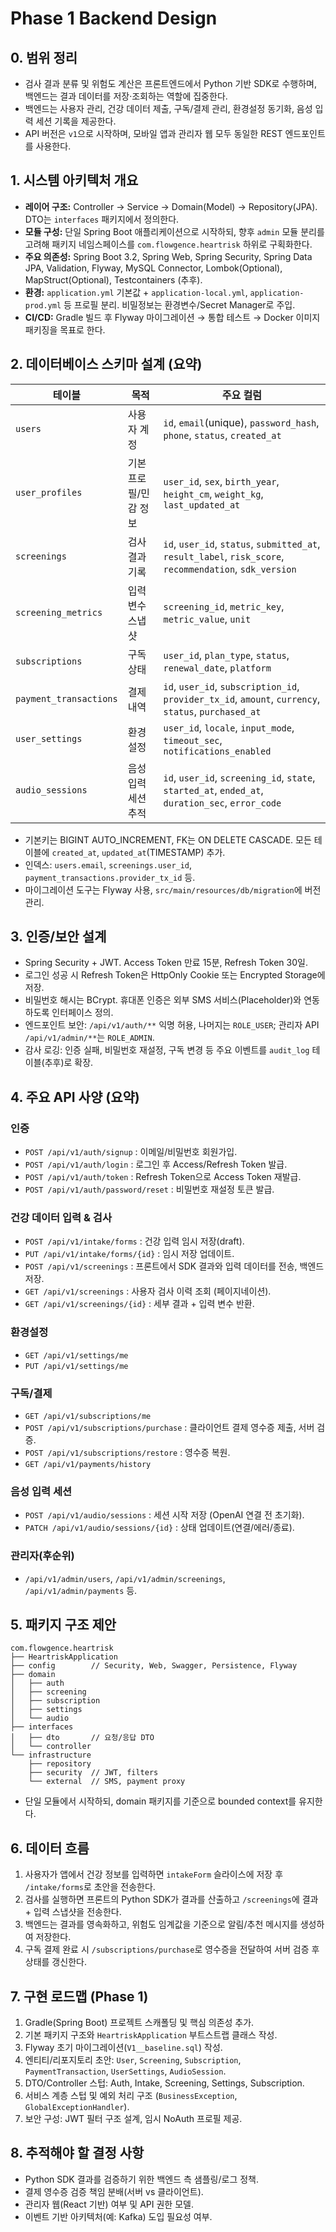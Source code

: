 # Phase 1 Backend Design

## 0. 범위 정리
- 검사 결과 분류 및 위험도 계산은 프론트엔드에서 Python 기반 SDK로 수행하며, 백엔드는 결과 데이터를 저장·조회하는 역할에 집중한다.
- 백엔드는 사용자 관리, 건강 데이터 제출, 구독/결제 관리, 환경설정 동기화, 음성 입력 세션 기록을 제공한다.
- API 버전은 `v1`으로 시작하며, 모바일 앱과 관리자 웹 모두 동일한 REST 엔드포인트를 사용한다.

## 1. 시스템 아키텍처 개요
- **레이어 구조:** Controller → Service → Domain(Model) → Repository(JPA). DTO는 `interfaces` 패키지에서 정의한다.
- **모듈 구성:** 단일 Spring Boot 애플리케이션으로 시작하되, 향후 `admin` 모듈 분리를 고려해 패키지 네임스페이스를 `com.flowgence.heartrisk` 하위로 구획화한다.
- **주요 의존성:** Spring Boot 3.2, Spring Web, Spring Security, Spring Data JPA, Validation, Flyway, MySQL Connector, Lombok(Optional), MapStruct(Optional), Testcontainers (추후).
- **환경:** `application.yml` 기본값 + `application-local.yml`, `application-prod.yml` 등 프로필 분리. 비밀정보는 환경변수/Secret Manager로 주입.
- **CI/CD:** Gradle 빌드 후 Flyway 마이그레이션 → 통합 테스트 → Docker 이미지 패키징을 목표로 한다.

## 2. 데이터베이스 스키마 설계 (요약)
| 테이블 | 목적 | 주요 컬럼 |
| --- | --- | --- |
| `users` | 사용자 계정 | `id`, `email`(unique), `password_hash`, `phone`, `status`, `created_at` |
| `user_profiles` | 기본 프로필/민감 정보 | `user_id`, `sex`, `birth_year`, `height_cm`, `weight_kg`, `last_updated_at` |
| `screenings` | 검사 결과 기록 | `id`, `user_id`, `status`, `submitted_at`, `result_label`, `risk_score`, `recommendation`, `sdk_version` |
| `screening_metrics` | 입력 변수 스냅샷 | `screening_id`, `metric_key`, `metric_value`, `unit` |
| `subscriptions` | 구독 상태 | `user_id`, `plan_type`, `status`, `renewal_date`, `platform` |
| `payment_transactions` | 결제 내역 | `id`, `user_id`, `subscription_id`, `provider_tx_id`, `amount`, `currency`, `status`, `purchased_at` |
| `user_settings` | 환경설정 | `user_id`, `locale`, `input_mode`, `timeout_sec`, `notifications_enabled` |
| `audio_sessions` | 음성 입력 세션 추적 | `id`, `user_id`, `screening_id`, `state`, `started_at`, `ended_at`, `duration_sec`, `error_code` |

- 기본키는 BIGINT AUTO_INCREMENT, FK는 ON DELETE CASCADE. 모든 테이블에 `created_at`, `updated_at`(TIMESTAMP) 추가.
- 인덱스: `users.email`, `screenings.user_id`, `payment_transactions.provider_tx_id` 등.
- 마이그레이션 도구는 Flyway 사용, `src/main/resources/db/migration`에 버전 관리.

## 3. 인증/보안 설계
- Spring Security + JWT. Access Token 만료 15분, Refresh Token 30일.
- 로그인 성공 시 Refresh Token은 HttpOnly Cookie 또는 Encrypted Storage에 저장.
- 비밀번호 해시는 BCrypt. 휴대폰 인증은 외부 SMS 서비스(Placeholder)와 연동하도록 인터페이스 정의.
- 엔드포인트 보안: `/api/v1/auth/**` 익명 허용, 나머지는 `ROLE_USER`; 관리자 API `/api/v1/admin/**`는 `ROLE_ADMIN`.
- 감사 로깅: 인증 실패, 비밀번호 재설정, 구독 변경 등 주요 이벤트를 `audit_log` 테이블(추후)로 확장.

## 4. 주요 API 사양 (요약)
### 인증
- `POST /api/v1/auth/signup` : 이메일/비밀번호 회원가입.
- `POST /api/v1/auth/login` : 로그인 후 Access/Refresh Token 발급.
- `POST /api/v1/auth/token` : Refresh Token으로 Access Token 재발급.
- `POST /api/v1/auth/password/reset` : 비밀번호 재설정 토큰 발급.

### 건강 데이터 입력 & 검사
- `POST /api/v1/intake/forms` : 건강 입력 임시 저장(draft).
- `PUT /api/v1/intake/forms/{id}` : 임시 저장 업데이트.
- `POST /api/v1/screenings` : 프론트에서 SDK 결과와 입력 데이터를 전송, 백엔드 저장.
- `GET /api/v1/screenings` : 사용자 검사 이력 조회 (페이지네이션).
- `GET /api/v1/screenings/{id}` : 세부 결과 + 입력 변수 반환.

### 환경설정
- `GET /api/v1/settings/me`
- `PUT /api/v1/settings/me`

### 구독/결제
- `GET /api/v1/subscriptions/me`
- `POST /api/v1/subscriptions/purchase` : 클라이언트 결제 영수증 제출, 서버 검증.
- `POST /api/v1/subscriptions/restore` : 영수증 복원.
- `GET /api/v1/payments/history`

### 음성 입력 세션
- `POST /api/v1/audio/sessions` : 세션 시작 저장 (OpenAI 연결 전 초기화).
- `PATCH /api/v1/audio/sessions/{id}` : 상태 업데이트(연결/에러/종료).

### 관리자(후순위)
- `/api/v1/admin/users`, `/api/v1/admin/screenings`, `/api/v1/admin/payments` 등.

## 5. 패키지 구조 제안
```
com.flowgence.heartrisk
├── HeartriskApplication
├── config        // Security, Web, Swagger, Persistence, Flyway
├── domain
│   ├── auth
│   ├── screening
│   ├── subscription
│   ├── settings
│   └── audio
├── interfaces
│   ├── dto       // 요청/응답 DTO
│   └── controller
└── infrastructure
    ├── repository
    ├── security  // JWT, filters
    └── external  // SMS, payment proxy
```
- 단일 모듈에서 시작하되, domain 패키지를 기준으로 bounded context를 유지한다.

## 6. 데이터 흐름
1. 사용자가 앱에서 건강 정보를 입력하면 `intakeForm` 슬라이스에 저장 후 `/intake/forms`로 초안을 전송한다.
2. 검사를 실행하면 프론트의 Python SDK가 결과를 산출하고 `/screenings`에 결과 + 입력 스냅샷을 전송한다.
3. 백엔드는 결과를 영속화하고, 위험도 임계값을 기준으로 알림/추천 메시지를 생성하여 저장한다.
4. 구독 결제 완료 시 `/subscriptions/purchase`로 영수증을 전달하여 서버 검증 후 상태를 갱신한다.

## 7. 구현 로드맵 (Phase 1)
1. Gradle(Spring Boot) 프로젝트 스캐폴딩 및 핵심 의존성 추가.
2. 기본 패키지 구조와 `HeartriskApplication` 부트스트랩 클래스 작성.
3. Flyway 초기 마이그레이션(`V1__baseline.sql`) 작성.
4. 엔티티/리포지토리 초안: `User`, `Screening`, `Subscription`, `PaymentTransaction`, `UserSettings`, `AudioSession`.
5. DTO/Controller 스텁: Auth, Intake, Screening, Settings, Subscription.
6. 서비스 계층 스텁 및 예외 처리 구조 (`BusinessException`, `GlobalExceptionHandler`).
7. 보안 구성: JWT 필터 구조 설계, 임시 NoAuth 프로필 제공.

## 8. 추적해야 할 결정 사항
- Python SDK 결과를 검증하기 위한 백엔드 측 샘플링/로그 정책.
- 결제 영수증 검증 책임 분배(서버 vs 클라이언트).
- 관리자 웹(React 기반) 여부 및 API 권한 모델.
- 이벤트 기반 아키텍처(예: Kafka) 도입 필요성 여부.
